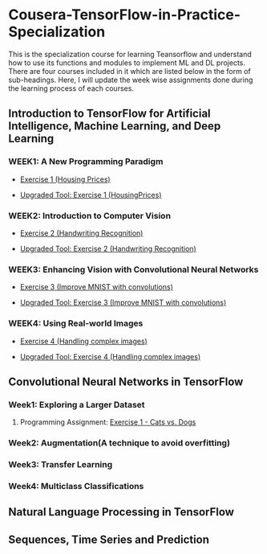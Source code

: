 # Cousera-TensorFlow-in-Practice-Specialization

This is the specialization course for learning Teansorflow and understand how to use its functions and modules to implement ML and DL projects. There are four courses included in it which are listed below in the form of sub-headings. Here, I will update the week wise assignments done during the learning process of each courses.

## Introduction to TensorFlow for Artificial Intelligence, Machine Learning, and Deep Learning

### WEEK1: A New Programming Paradigm

* [Exercise 1 (Housing Prices)](./Introduction-to-Tensorflow-for-AI-ML-DL/Week1/utf-8''Exercise_1_House_Prices_Question.ipynb)

* [Upgraded Tool: Exercise 1 (HousingPrices)](./Introduction-to-Tensorflow-for-AI-ML-DL/Week1/Exercise_1_House_Prices_Question.ipynb)

### WEEK2: Introduction to Computer Vision

* [Exercise 2 (Handwriting Recognition)](./Introduction-to-Tensorflow-for-AI-ML-DL/Week2/utf-8''Exercise2-Question.ipynb)

* [Upgraded Tool: Exercise 2 (Handwriting Recognition)](./Introduction-to-Tensorflow-for-AI-ML-DL/Week2/Exercise2_Question.ipynb)


### WEEK3: Enhancing Vision with Convolutional Neural Networks

* [Exercise 3 (Improve MNIST with convolutions)](./Introduction-to-Tensorflow-for-AI-ML-DL/Week3/utf-8''Excercise-3-Question.ipynb)

* [Upgraded Tool: Exercise 3 (Improve MNIST with convolutions)](./Introduction-to-Tensorflow-for-AI-ML-DL/Week3/Exercise_3_Question.ipynb)


### WEEK4: Using Real-world Images

* [Exercise 4 (Handling complex images)](./Introduction-to-Tensorflow-for-AI-ML-DL/Week4/utf-8''Exercise4-Question.ipynb)

* [Upgraded Tool: Exercise 4 (Handling complex images)](./Introduction-to-Tensorflow-for-AI-ML-DL/Week4/Exercise_4_Question.ipynb)
  
## Convolutional Neural Networks in TensorFlow

### Week1: Exploring a Larger Dataset

1. Programming Assignment: [Exercise 1 - Cats vs. Dogs](./)

### Week2: Augmentation(A technique to avoid overfitting)
### Week3: Transfer Learning
### Week4: Multiclass Classifications


## Natural Language Processing in TensorFlow

## Sequences, Time Series and Prediction
